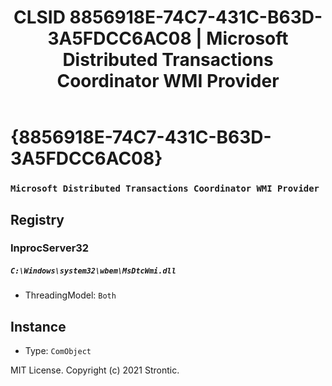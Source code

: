 ﻿---
title: "CLSID 8856918E-74C7-431C-B63D-3A5FDCC6AC08 | Microsoft Distributed Transactions Coordinator WMI Provider"
excerpt: What is COM-Object CLSID 8856918E-74C7-431C-B63D-3A5FDCC6AC08?
---

# {8856918E-74C7-431C-B63D-3A5FDCC6AC08}

### `Microsoft Distributed Transactions Coordinator WMI Provider`

## Registry


### InprocServer32

##### `C:\Windows\system32\wbem\MsDtcWmi.dll`
* ThreadingModel: `Both`

## Instance

* Type: `ComObject`

MIT License. Copyright (c) 2021 Strontic.


